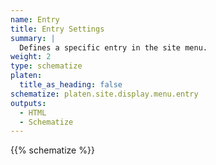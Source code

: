 ```yaml
---
name: Entry
title: Entry Settings
summary: |
  Defines a specific entry in the site menu.
weight: 2
type: schematize
platen:
  title_as_heading: false
schematize: platen.site.display.menu.entry
outputs:
  - HTML
  - Schematize
---
```


{{% schematize %}}
